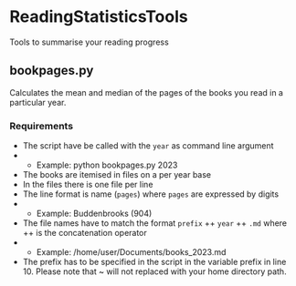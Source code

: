 # ReadingStatisticsTools
Tools to summarise your reading progress


## bookpages.py

Calculates the mean and median of the pages of the books you read in a particular year.

### Requirements

* The script have be called with the `year` as command line argument
* * Example: python bookpages.py 2023
* The books are itemised in files on a per year base
* In the files there is one file per line
* The line format is name (`pages`) where `pages` are expressed by digits
* * Example: Buddenbrooks (904)
* The file names have to match the format `prefix` ++ `year` ++ `.md` where ++ is the concatenation operator
* * Example: /home/user/Documents/books_2023.md
* The prefix has to be specified in the script in the variable prefix in line 10. Please note that ~ will not replaced with your home directory path.
